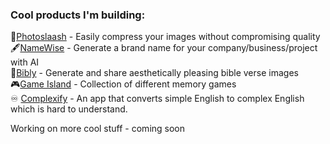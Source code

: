 ### Cool products I'm building:
📸[Photoslaash](https://photoslaash.vercel.app/) - Easily compress your images without compromising quality <br/>
🖋️[NameWise](https://namewise.vercel.app/) - Generate a brand name for your company/business/project with  AI <br/>
📘[Bibly](https://biblyapp.vercel.app/) - Generate and share aesthetically pleasing bible verse images <br/>
🎮[Game Island](https://game-island.netlify.app/) - Collection of different memory games <br/>
♾️ [Complexify](https://complexifyapp.vercel.app/) - An app that converts simple English to complex English which is hard to understand.
  
Working on more cool stuff - coming soon

